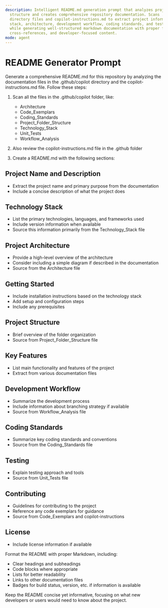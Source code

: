 ```yaml
---
description: Intelligent README.md generation prompt that analyzes project documentation
  structure and creates comprehensive repository documentation. Scans .github/copilot
  directory files and copilot-instructions.md to extract project information, technology
  stack, architecture, development workflow, coding standards, and testing approaches
  while generating well-structured markdown documentation with proper formatting,
  cross-references, and developer-focused content.
mode: agent
---
```

# README Generator Prompt

Generate a comprehensive README.md for this repository by analyzing the documentation files in the .github/copilot directory and the copilot-instructions.md file. Follow these steps:

1. Scan all the files in the .github/copilot folder, like:
   - Architecture
   - Code_Exemplars
   - Coding_Standards
   - Project_Folder_Structure
   - Technology_Stack
   - Unit_Tests
   - Workflow_Analysis

2. Also review the copilot-instructions.md file in the .github folder

3. Create a README.md with the following sections:

## Project Name and Description
- Extract the project name and primary purpose from the documentation
- Include a concise description of what the project does

## Technology Stack
- List the primary technologies, languages, and frameworks used
- Include version information when available
- Source this information primarily from the Technology_Stack file

## Project Architecture
- Provide a high-level overview of the architecture
- Consider including a simple diagram if described in the documentation
- Source from the Architecture file

## Getting Started
- Include installation instructions based on the technology stack
- Add setup and configuration steps
- Include any prerequisites

## Project Structure
- Brief overview of the folder organization
- Source from Project_Folder_Structure file

## Key Features
- List main functionality and features of the project
- Extract from various documentation files

## Development Workflow
- Summarize the development process
- Include information about branching strategy if available
- Source from Workflow_Analysis file

## Coding Standards
- Summarize key coding standards and conventions
- Source from the Coding_Standards file

## Testing
- Explain testing approach and tools
- Source from Unit_Tests file

## Contributing
- Guidelines for contributing to the project
- Reference any code exemplars for guidance
- Source from Code_Exemplars and copilot-instructions

## License
- Include license information if available

Format the README with proper Markdown, including:
- Clear headings and subheadings
- Code blocks where appropriate
- Lists for better readability
- Links to other documentation files
- Badges for build status, version, etc. if information is available

Keep the README concise yet informative, focusing on what new developers or users would need to know about the project.
